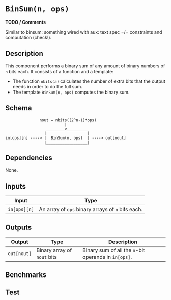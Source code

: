 # `BinSum(n, ops)`

**TODO / Comments**

Similar to binsum: something wired with aux: text spec =/= constraints and computation (check!).

## Description

This component performs a binary sum of any amount of binary numbers of `n` bits each. 
It consists of a function and a template:
- The function `nbits(a)` calculates the number of extra bits that the output needs in order to do the full sum.
- The template `BinSum(n, ops)` computes the binary sum.

<!--
Binary Sum

This component creates a binary sum componet of ops operands and n bits each operand.

e is Number of carries: Depends on the number of operands in the input.

Main Constraint:
   in[0][0]     * 2^0  +  in[0][1]     * 2^1  + ..... + in[0][n-1]    * 2^(n-1)  +
 + in[1][0]     * 2^0  +  in[1][1]     * 2^1  + ..... + in[1][n-1]    * 2^(n-1)  +
 + ..
 + in[ops-1][0] * 2^0  +  in[ops-1][1] * 2^1  + ..... + in[ops-1][n-1] * 2^(n-1)  +
 ===
   out[0] * 2^0  + out[1] * 2^1 +   + out[n+e-1] *2(n+e-1)

To waranty binary outputs:

    out[0]     * (out[0] - 1) === 0
    out[1]     * (out[0] - 1) === 0
    .
    .
    .
    out[n+e-1] * (out[n+e-1] - 1) == 0
 -->

## Schema

```           
               nout = nbits((2^n-1)*ops)
                          |
                  ________v_________             
                 |                  |            
in[ops][n] ----> |  BinSum(n, ops)  | ----> out[nout]
                 |__________________|     
```

## Dependencies

None. 

## Inputs

| Input              | Type                                               |
| -------------      | -------------                                  | 
| `in[ops][n]`       | An array of `ops` binary arrays of `n` bits each.  |

## Outputs

| Output           | Type               | Description               |
| -------------    | -------------                | ----------      | 
| `out[nout]`      | Binary array of `nout` bits  | Binary sum of all the `n`-bit operands in `in[ops]`. |

## Benchmarks 

## Test